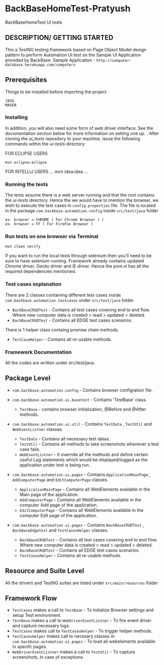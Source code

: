 # BackBaseHomeTest-Pratyush

BackBaseHomeTest UI tests

## DESCRIPTION/ GETTING STARTED

This a TestNG testing framework based on Page Object Model design pattern to perform Automation UI test on the Sample UI Application provided by BackBase.
Sample Application - `http://computer-database.herokuapp.com/computers`

## Prerequisites

Things to be installed before importing the project

```
JAVA
MAVEN
```

### Installing

In addition, you will also need some form of web driver interface. See the documentation section below for more information on setting one up.
.
After cloning the _ui_tests_ repository to your machine, issue the following commands within the _ui-tests_ directory:

FOR ECLIPSE USERS
```  
mvn eclipse:eclipse 
```
FOR INTELLIJ USERS
...
mvn idea:idea
...

### Running the tests

The tests assume there is a web server running and that the root contains the *ui-tests* directory.
Hence the we would have to mention the browser, we wish to execute the test cases in `config.properties` file.
The file is located in the package `com.backbase.automation.config` inside `src/test/java` folder

```
ex- browser = CHROME ( For Chrome Browser ) / 
ex- browser = FF ( For FireFox Browser )
```

### Run tests on one browser via Terminal

```
mvn clean verify
```
If you want to run the local tests through selenium then you'll need to be sure to have selenium running.
Framework already contains updated Chrome driver, Gecko driver and IE driver.
Hence the pom.xl has all the required dependencies mentioned. 

### Test cases explanation

There are 2 classes containing different test cases inside `com.backbase.automation.testcases` under `src/test/java` folder.

  * `BackBaseCRUDTest` - Contains all test cases covering end to end flow. Where new computer data is created > read > updated > deleted.
  * `BackBaseCRUDTest` - Contains all EDGE test cases scenarios.
  
There is 1 helper class containg promise chain methods. 

  * `TestCaseHelper` - Contains all re-usable methods. 
  
### Framework Documentation

All the codes are written under src/test/java.

## Package Level

* `com.backbase.automation.config`       - Contains browser configration file.

* `com.backbase.automation.ui.basetest`  - Contains 'TestBase' class.

    * `TestBase`  - contains browser initialization, @Before and @After methods.
    
* `com.backbase.automation.ui.util`      - Contains `TestData` , `TestUtil` and `WebEventListner` classes.

    * `TestData`        - Contains all necessary test datas. 
    * `TestUtil`        - Contains all methods to take screenshots whenever a test case fails.
    * `WebEventListner` - It override all the methods and define certain useful Log statements which would be displayed/logged as the application under test is being run.

* `com.backbase.automation.ui.pages`     - Contains `ApplicationMainPage` , `AddComputerPage` and `EditComputerPage` classes.

     * `ApplicationMainPage` - Contains all WebElements available in the Main page of the application. 
     * `AddComputerPage`     - Contains all WebElements available in the computer Add page of the application. 
     * `EditComputerPage`    - Contains all WebElements available in the computer Edit page of the application. 

* `com.backbase.automation.ui.pages` - Contains `BackBaseCRUDTest` , `BackBaseEdgeTest` and `TestCasesHelper` classes. 

     * `BackBaseCRUDTest` - Contains all test cases covering end to end flow. Where new computer data is created > read > updated > deleted.
     * `BackBaseCRUDTest` - Contains all EDGE test cases scenarios. 
     * `TestCasesHelper`  - Contains all re-usable methods.  

## Resource and Suite Level

All the drivers and TestNG suites are listed under `src/main/resources` folder

## Framework Flow

* `TestCases` makes a call to `TestBase`              - To Initialize Browser settings and setup Test environment. 
* `TestBase`  makes a call to `WebDriverEventListner` - To fire event driver and capture necessary logs. 
* `TestCases` makes call to `TestCasesHelper`         - To trigger helper methods.
* `TestCasesHelper` makes call to necesary classes in `com.backbase.automation.ui.pages` - To load all webelements available in specifc pages.
* `WebDriverEventListner`  makes a call to `TestUtil`  - To capture screenshots, in case of exceptions 
